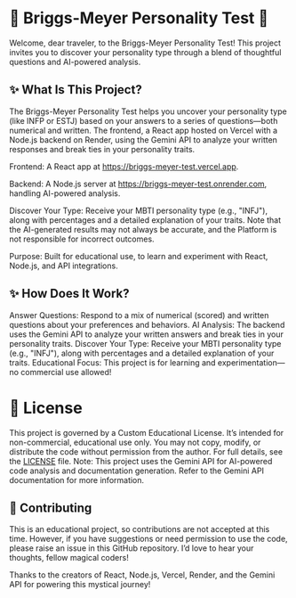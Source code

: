 # 🌟 Briggs-Meyer Personality Test 🌟
Welcome, dear traveler, to the Briggs-Meyer Personality Test! This project invites you to discover your personality type through a blend of thoughtful questions and AI-powered analysis.

## ✨ What Is This Project?
The Briggs-Meyer Personality Test helps you uncover your personality type (like INFP or ESTJ) based on your answers to a series of questions—both numerical and written. The frontend, a React app hosted on Vercel with a Node.js backend on Render, using the Gemini API to analyze your written responses and break ties in your personality traits.

Frontend: A React app at https://briggs-meyer-test.vercel.app.

Backend: A Node.js server at https://briggs-meyer-test.onrender.com, handling AI-powered analysis.

Discover Your Type: Receive your MBTI personality type (e.g., "INFJ"), along with percentages and a detailed explanation of your traits. Note that the AI-generated results may not always be accurate, and the Platform is not responsible for incorrect outcomes.

Purpose: Built for educational use, to learn and experiment with React, Node.js, and API integrations.

## ✨ How Does It Work?

Answer Questions: Respond to a mix of numerical (scored) and written questions about your preferences and behaviors.
AI Analysis: The backend uses the Gemini API to analyze your written answers and break ties in your personality traits.
Discover Your Type: Receive your MBTI personality type (e.g., "INFJ"), along with percentages and a detailed explanation of your traits.
Educational Focus: This project is for learning and experimentation—no commercial use allowed!

# 📜 License
This project is governed by a Custom Educational License. It’s intended for non-commercial, educational use only. You may not copy, modify, or distribute the code without permission from the author. For full details, see the [LICENSE](./LICENSE) file.
Note: This project uses the Gemini API for AI-powered code analysis and documentation generation. Refer to the Gemini API documentation for more information.
## 💌 Contributing
This is an educational project, so contributions are not accepted at this time. However, if you have suggestions or need permission to use the code, please raise an issue in this GitHub repository. I’d love to hear your thoughts, fellow magical coders!

Thanks to the creators of React, Node.js, Vercel, Render, and the Gemini API for powering this mystical journey!
